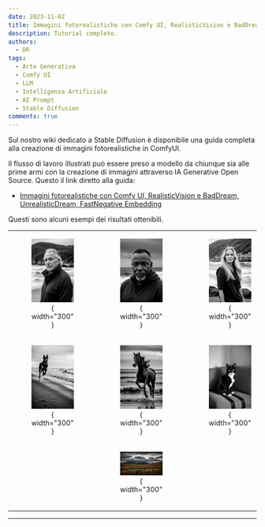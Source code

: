 ```yaml
---
date: 2023-11-02
title: Immagini fotorealistiche con Comfy UI, RealisticVision e BadDream, UnrealisticDream, FastNegative Embedding
description: Tutorial completo. 
authors: 
  - DR
tags:
  - Arte Generativa
  - Comfy UI
  - LLM
  - Intelligenza Artificiale
  - AI Prompt
  - Stable Diffusion
comments: true
---
```


Sul nostro wiki dedicato a Stable Diffusion è disponibile una guida completa alla creazione di immagini fotorealistiche in ComfyUI.
 <!-- more -->

Il flusso di lavoro illustrati può essere preso a modello da chiunque sia alle prime armi con la creazione di immagini attraverso IA Generative Open Source. Questo il link diretto alla guida:

- [Immagini fotorealistiche con Comfy UI, RealisticVision e BadDream, UnrealisticDream, FastNegative Embedding](https://github.com/ABA-Sironi-Codex/Stable-Diffusion-Wiki/wiki/Immagini-fotorealistiche-con-Comfy-UI,-RealisticVision-e-BadDream,-UnrealisticDream,-FastNegative-Embedding)

Questi sono alcuni esempi dei risultati ottenibili.

|                   |                   |                   |
| :---------------: | :---------------: | :---------------: |
| <figure markdown>![Esempio](006_A.jpg){ width="300" }</figure> | <figure markdown>![Esempio](006_B.jpg){ width="300" }</figure> | <figure markdown>![Esempio](006_C.jpg){ width="300" } </figure> |
| <figure markdown>![Esempio](006_D.jpg){ width="300" }</figure> | <figure markdown>![Esempio](006_E.jpg){ width="300" }</figure> | <figure markdown>![Esempio](006_F.jpg){ width="300" } </figure> |
|   | <figure markdown>![Esempio](006_G.jpg){ width="300" }</figure> |   |

---
